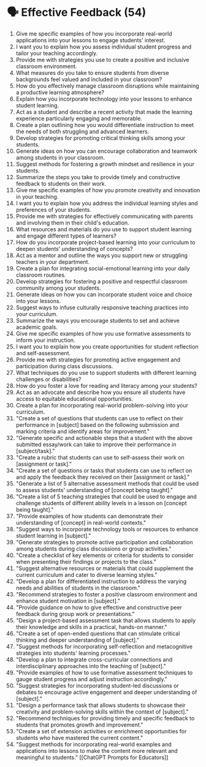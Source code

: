 ---
---

# 🗣️ Effective Feedback (54)

1. Give me specific examples of how you incorporate real-world applications into your lessons to engage students' interest.
2. I want you to explain how you assess individual student progress and tailor your teaching accordingly.
3. Provide me with strategies you use to create a positive and inclusive classroom environment.
4. What measures do you take to ensure students from diverse backgrounds feel valued and included in your classroom?
5. How do you effectively manage classroom disruptions while maintaining a productive learning atmosphere?
6. Explain how you incorporate technology into your lessons to enhance student learning.
7. Act as a student and describe a recent activity that made the learning experience particularly engaging and memorable.
8. Create a plan outlining how you would differentiate instruction to meet the needs of both struggling and advanced learners.
9. Develop strategies for promoting critical thinking skills among your students.
10. Generate ideas on how you can encourage collaboration and teamwork among students in your classroom.
11. Suggest methods for fostering a growth mindset and resilience in your students.
12. Summarize the steps you take to provide timely and constructive feedback to students on their work.
13. Give me specific examples of how you promote creativity and innovation in your teaching.
14. I want you to explain how you address the individual learning styles and preferences of your students.
15. Provide me with strategies for effectively communicating with parents and involving them in their child's education.
16. What resources and materials do you use to support student learning and engage different types of learners?
17. How do you incorporate project-based learning into your curriculum to deepen students' understanding of concepts?
18. Act as a mentor and outline the ways you support new or struggling teachers in your department.
19. Create a plan for integrating social-emotional learning into your daily classroom routines.
20. Develop strategies for fostering a positive and respectful classroom community among your students.
21. Generate ideas on how you can incorporate student voice and choice into your lessons.
22. Suggest ways to infuse culturally responsive teaching practices into your curriculum.
23. Summarize the ways you encourage students to set and achieve academic goals.
24. Give me specific examples of how you use formative assessments to inform your instruction.
25. I want you to explain how you create opportunities for student reflection and self-assessment.
26. Provide me with strategies for promoting active engagement and participation during class discussions.
27. What techniques do you use to support students with different learning challenges or disabilities?
28. How do you foster a love for reading and literacy among your students?
29. Act as an advocate and describe how you ensure all students have access to equitable educational opportunities.
30. Create a plan for incorporating real-world problem-solving into your curriculum.
31. "Create a set of questions that students can use to reflect on their performance in [subject] based on the following submission and marking criteria and identify areas for improvement."
32. "Generate specific and actionable steps that a student with the above submitted essay/work can take to improve their performance in [subject/task]."
33. "Create a rubric that students can use to self-assess their work on [assignment or task]."
34. "Create a set of questions or tasks that students can use to reflect on and apply the feedback they received on their [assignment or task]."
35. "Generate a list of 5 alternative assessment methods that could be used to assess students' understanding of [concept being taught]."
36. "Create a list of 5 teaching strategies that could be used to engage and challenge students of different ability levels in a lesson on [concept being taught]."
37. "Provide examples of how students can demonstrate their understanding of [concept] in real-world contexts."
38. "Suggest ways to incorporate technology tools or resources to enhance student learning in [subject]."
39. "Generate strategies to promote active participation and collaboration among students during class discussions or group activities."
40. "Create a checklist of key elements or criteria for students to consider when presenting their findings or projects to the class."
41. "Suggest alternative resources or materials that could supplement the current curriculum and cater to diverse learning styles."
42. "Develop a plan for differentiated instruction to address the varying needs and abilities of students in the classroom."
43. "Recommend strategies to foster a positive classroom environment and enhance student motivation in [subject]."
44. "Provide guidance on how to give effective and constructive peer feedback during group work or presentations."
45. "Design a project-based assessment task that allows students to apply their knowledge and skills in a practical, hands-on manner."
46. "Create a set of open-ended questions that can stimulate critical thinking and deeper understanding of [subject]."
47. "Suggest methods for incorporating self-reflection and metacognitive strategies into students' learning processes."
48. "Develop a plan to integrate cross-curricular connections and interdisciplinary approaches into the teaching of [subject]."
49. "Provide examples of how to use formative assessment techniques to gauge student progress and adjust instruction accordingly."
50. "Suggest strategies for incorporating student-led discussions or debates to encourage active engagement and deeper understanding of [subject]."
51. "Design a performance task that allows students to showcase their creativity and problem-solving skills within the context of [subject]."
52. "Recommend techniques for providing timely and specific feedback to students that promotes growth and improvement."
53. "Create a set of extension activities or enrichment opportunities for students who have mastered the current content."
54. "Suggest methods for incorporating real-world examples and applications into lessons to make the content more relevant and meaningful to students."
[[ChatGPT Prompts for Educators]]